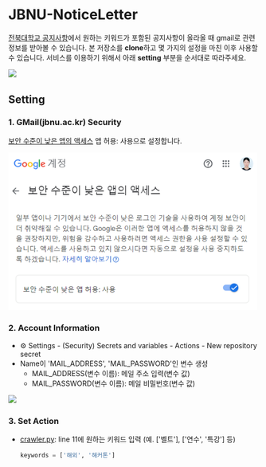 # JBNU-NoticeLetter
[전북대학교 공지사항](https://www.jbnu.ac.kr/kor/?menuID=139)에서 원하는 키워드가 포함된 공지사항이 올라올 때 gmail로 관련 정보를 받아볼 수 있습니다. 
본 저장소를 **clone**하고 몇 가지의 설정을 마친 이후 사용할 수 있습니다. 
서비스를 이용하기 위해서 아래 **setting** 부분을 순서대로 따라주세요.

![](.asset/result.png)

## Setting  
### 1. GMail(jbnu.ac.kr) Security

[보안 수준이 낮은 앱의 액세스](https://myaccount.google.com/lesssecureapps?pli=1&rapt=AEjHL4PZOeH6jzDHnTrdcpZ50qdFHgN6WEJmb5muJvWQP3DuLHQx5-M0abBYO6Jy1kx119Iu_cjOYxHbYej7So53JyXUaw29CQ) 앱 허용: 사용으로 설정합니다.

<img src='.asset/google.png' width=500/>

### 2. Account Information
- ⚙︎ Settings - (Security) Secrets and variables - Actions - New repository secret
- Name이 'MAIL_ADDRESS', 'MAIL_PASSWORD'인 변수 생성
  - MAIL_ADDRESS(변수 이름): 메일 주소 입력(변수 값)
  - MAIL_PASSWORD(변수 이름): 메일 비밀번호(변수 값)
  
![](.asset/secret.png)


### 3. Set Action
- [crawler.py](https://github.com/riverallzero/JBNU-NoticeLetter/blob/main/crawler.py): line 11에 원하는 키워드 입력 (예. ['벨트'], ['연수', '특강'] 등)

  ```python
  keywords = ['해외', '해커톤']
  ```
  